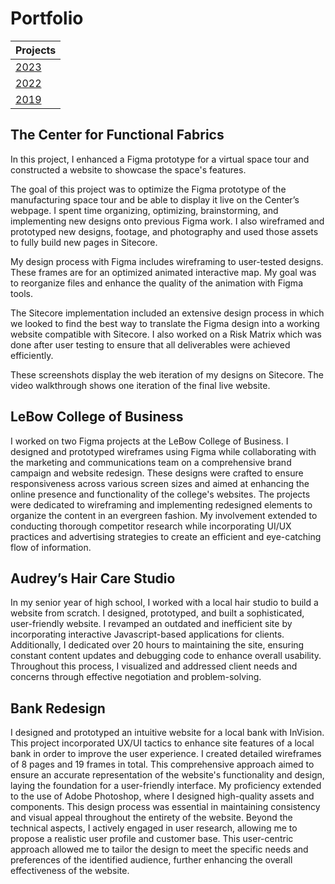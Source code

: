 # Portfolio
<!-- could use list -->
| Projects|
|----------|
| [2023](#section1) |
| [2022](#section2) |
| [2019](#section3) |

<div id="section1"></div>

## The Center for Functional Fabrics

In this project, I enhanced a Figma prototype for a virtual space tour and constructed a website to showcase the space's features.

The goal of this project was to optimize the Figma prototype of the manufacturing space tour and be able to display it live on the Center’s webpage. I spent time organizing, optimizing, brainstorming, and implementing new designs onto previous Figma work. I also wireframed and prototyped new designs, footage, and photography and used those assets to fully build new pages in Sitecore. 

My design process with Figma includes wireframing to user-tested designs. 
These frames are for an optimized animated interactive map. My goal was to reorganize files and enhance the quality of the animation with Figma tools. 

The Sitecore implementation included an extensive design process in which we looked to find the best way to translate the Figma design into a working website compatible with Sitecore.
I also worked on a Risk Matrix which was done after user testing to ensure that all deliverables were achieved efficiently.

These screenshots display the web iteration of my designs on Sitecore.
The video walkthrough shows one iteration of the final live website. 

<div id="section2"></div>

## LeBow College of Business

I worked on two Figma projects at the LeBow College of Business.
I designed and prototyped wireframes using Figma while collaborating with the marketing and communications team on a comprehensive brand campaign and website redesign.
These designs were crafted to ensure responsiveness across various screen sizes and aimed at enhancing the online presence and functionality of the college's websites.
The projects were dedicated to wireframing and implementing redesigned elements to organize the content in an evergreen fashion. My involvement extended to conducting thorough competitor research while incorporating UI/UX practices and advertising strategies to create an efficient and eye-catching flow of information.

<div id="section3"></div>

## Audrey’s Hair Care Studio 

In my senior year of high school, I worked with a local hair studio to build a website from scratch. I designed, prototyped, and built a sophisticated, user-friendly website. I revamped an outdated and inefficient site by incorporating interactive Javascript-based applications for clients. Additionally, I dedicated over 20 hours to maintaining the site, ensuring constant content updates and debugging code to enhance overall usability. Throughout this process, I visualized and addressed client needs and concerns through effective negotiation and problem-solving.

## Bank Redesign

I designed and prototyped an intuitive website for a local bank with InVision.
This project incorporated UX/UI tactics to enhance site features of a local bank in order to improve the user experience. 
I created detailed wireframes of 8 pages and 19 frames in total. This comprehensive approach aimed to ensure an accurate representation of the website's functionality and design, laying the foundation for a user-friendly interface.
My proficiency extended to the use of Adobe Photoshop, where I designed high-quality assets and components. This design process was essential in maintaining consistency and visual appeal throughout the entirety of the website. 
Beyond the technical aspects, I actively engaged in user research, allowing me to propose a realistic user profile and customer base. This user-centric approach allowed me to tailor the design to meet the specific needs and preferences of the identified audience, further enhancing the overall effectiveness of the website.
